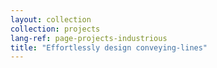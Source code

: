 ```yaml
---
layout: collection
collection: projects
lang-ref: page-projects-industrious
title: "Effortlessly design conveying-lines"
---
```

